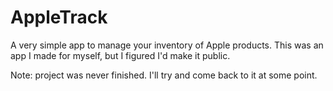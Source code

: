 # AppleTrack
A very simple app to manage your inventory of Apple products. This was an app I made for myself, but I figured I'd make it public.

Note: project was never finished. I'll try and come back to it at some point.
